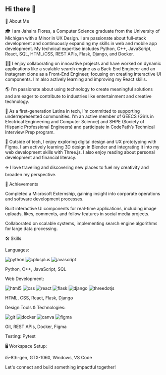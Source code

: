 ## Hi there 👋

<!--
**jflores45/jflores45** is a ✨ _special_ ✨ repository because its `README.md` (this file) appears on your GitHub profile.

Here are some ideas to get you started:

- 🔭 I’m currently working on ...
- 🌱 I’m currently learning ...
- 👯 I’m looking to collaborate on ...
- 🤔 I’m looking for help with ...
- 💬 Ask me about ...
- 📫 How to reach me: ...
- 😄 Pronouns: ...
- ⚡ Fun fact: ...
-->

🚀 About Me

🎓 I am Jahaira Flores, a Computer Science graduate from the University of Michigan with a Minor in UX Design. I am passionate about full-stack development and continuously expanding my skills in web and mobile app development. My technical expertise includes Python, C++, JavaScript, React, SQL, HTML/CSS, REST APIs, Flask, Django, and Docker.

👩‍💻 I enjoy collaborating on innovative projects and have worked on dynamic applications like a scalable search engine as a Back-End Engineer and an Instagram clone as a Front-End Engineer, focusing on creating interactive UI components. I'm also actively learning and improving my React skills.

🌎 I’m passionate about using technology to create meaningful solutions and am eager to contribute to industries like entertainment and creative technology.

🤝 As a first-generation Latina in tech, I’m committed to supporting underrepresented communities. I’m an active member of GEECS (Girls in Electrical Engineering and Computer Science) and SHPE (Society of Hispanic Professional Engineers) and participate in CodePath’s Technical Interview Prep program.

🎨 Outside of tech, I enjoy exploring digital design and UX prototyping with Figma. I am actively learning 3D design in Blender and integrating it into my web development skills with Three.js. I also enjoy reading about personal development and financial literacy.

✈️ I love traveling and discovering new places to fuel my creativity and broaden my perspective.

🏅 Achievements

Completed a Microsoft Externship, gaining insight into corporate operations and software development processes.

Built interactive UI components for real-time applications, including image uploads, likes, comments, and follow features in social media projects.

Collaborated on scalable systems, implementing search engine algorithms for large data processing.

🛠️ Skills

Languages:

![python](https://img.shields.io/badge/python-3776AB?style=for-the-badge&logo=python&logoColor=white) ![cplusplus](https://img.shields.io/badge/C++-000000?style=for-the-badge&logo=cplusplus&logoColor=00599C) ![javascript](https://img.shields.io/badge/javascript-F7DF1E?style=for-the-badge&logo=javascript&logoColor=white)

Python, C++, JavaScript, SQL

Web Development:

![html5](https://img.shields.io/badge/html5-E34F26?style=for-the-badge&logo=html5&logoColor=white) ![css](https://img.shields.io/badge/css-663399?style=for-the-badge&logo=css&logoColor=white) ![react](https://img.shields.io/badge/react-000000?style=for-the-badge&logo=react&logoColor=61DAFB) ![flask](https://img.shields.io/badge/flask-000000?style=for-the-badge&logo=flask&logoColor=white) ![django](https://img.shields.io/badge/django-092E20?style=for-the-badge&logo=django&logoColor=white) ![threedotjs](https://img.shields.io/badge/threedotjs-000000?style=for-the-badge&logo=threedotjs&logoColor=white) 

HTML, CSS, React, Flask, Django

Design Tools & Technologies:

![git](https://img.shields.io/badge/git-F05032?style=for-the-badge&logo=git&logoColor=white) 
![docker](https://img.shields.io/badge/docker-2496ED?style=for-the-badge&logo=docker&logoColor=white) 
![canva](https://img.shields.io/badge/canva-00C4CC?style=for-the-badge&logo=canva&logoColor=white) 
![figma](https://img.shields.io/badge/figma-000000?style=for-the-badge&logo=figma&logoColor=white) 

Git, REST APIs, Docker, Figma

Testing: Pytest

🖥️ Workspace Setup:

i5-8th-gen, GTX-1060, Windows, VS Code

Let's connect and build something impactful together!
